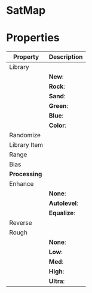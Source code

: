 # SatMap


# Properties


| Property | Description| 
| -------- | -----------|
| Library |  |
| | **New**: <desc> |
| | **Rock**: <desc> |
| | **Sand**: <desc> |
| | **Green**: <desc> |
| | **Blue**: <desc> |
| | **Color**: <desc> |
| Randomize |  |
| Library Item |  |
| Range |  |
| Bias |  |
| **Processing** |  |
| Enhance |  |
| | **None**: <desc> |
| | **Autolevel**: <desc> |
| | **Equalize**: <desc> |
| Reverse |  |
| Rough |  |
| | **None**: <desc> |
| | **Low**: <desc> |
| | **Med**: <desc> |
| | **High**: <desc> |
| | **Ultra**: <desc> |





